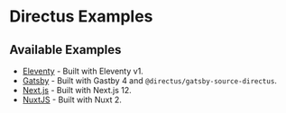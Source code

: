 # Directus Examples

## Available Examples

- [Eleventy](/eleventy) - Built with Eleventy v1.
- [Gatsby](/gatsby) - Built with Gastby 4 and `@directus/gatsby-source-directus`.
- [Next.js](/nextjs) - Built with Next.js 12.
- [NuxtJS](/nuxtjs) - Built with Nuxt 2.
